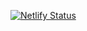 [![Netlify Status](https://api.netlify.com/api/v1/badges/607c10fc-cb46-4412-ae75-68a75c88c30e/deploy-status)](https://app.netlify.com/sites/discreet-modern-war/deploys)
